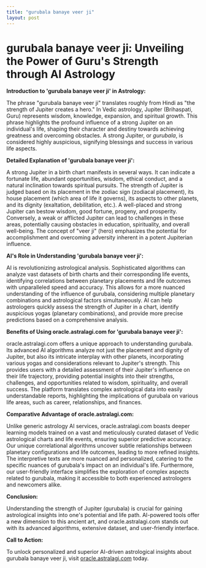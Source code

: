 ```yaml
---
title: "gurubala banaye veer ji"
layout: post
---
```


# gurubala banaye veer ji: Unveiling the Power of Guru's Strength through AI Astrology

**Introduction to 'gurubala banaye veer ji' in Astrology:**

The phrase "gurubala banaye veer ji" translates roughly from Hindi as "the strength of Jupiter creates a hero." In Vedic astrology, Jupiter (Brihaspati, Guru) represents wisdom, knowledge, expansion, and spiritual growth.  This phrase highlights the profound influence of a strong Jupiter on an individual's life, shaping their character and destiny towards achieving greatness and overcoming obstacles. A strong Jupiter, or *gurubala*, is considered highly auspicious, signifying blessings and success in various life aspects.

**Detailed Explanation of 'gurubala banaye veer ji':**

A strong Jupiter in a birth chart manifests in several ways. It can indicate a fortunate life, abundant opportunities, wisdom, ethical conduct, and a natural inclination towards spiritual pursuits.  The strength of Jupiter is judged based on its placement in the zodiac sign (zodiacal placement), its house placement (which area of life it governs), its aspects to other planets, and its dignity (exaltation, debilitation, etc.).  A well-placed and strong Jupiter can bestow wisdom, good fortune, progeny, and prosperity.  Conversely, a weak or afflicted Jupiter can lead to challenges in these areas, potentially causing obstacles in education, spirituality, and overall well-being.  The concept of "veer ji" (hero) emphasizes the potential for accomplishment and overcoming adversity inherent in a potent Jupiterian influence.

**AI's Role in Understanding 'gurubala banaye veer ji':**

AI is revolutionizing astrological analysis.  Sophisticated algorithms can analyze vast datasets of birth charts and their corresponding life events, identifying correlations between planetary placements and life outcomes with unparalleled speed and accuracy.  This allows for a more nuanced understanding of the influence of gurubala, considering multiple planetary combinations and astrological factors simultaneously.  AI can help astrologers quickly assess the strength of Jupiter in a chart, identify auspicious yogas (planetary combinations), and provide more precise predictions based on a comprehensive analysis.

**Benefits of Using oracle.astralagi.com for 'gurubala banaye veer ji':**

oracle.astralagi.com offers a unique approach to understanding gurubala.  Its advanced AI algorithms analyze not just the placement and dignity of Jupiter, but also its intricate interplay with other planets, incorporating various yogas and considerations relevant to Jupiter's strength. This provides users with a detailed assessment of their Jupiter's influence on their life trajectory, providing potential insights into their strengths, challenges, and opportunities related to wisdom, spirituality, and overall success.  The platform translates complex astrological data into easily understandable reports, highlighting the implications of gurubala on various life areas, such as career, relationships, and finances.

**Comparative Advantage of oracle.astralagi.com:**

Unlike generic astrology AI services, oracle.astralagi.com boasts deeper learning models trained on a vast and meticulously curated dataset of Vedic astrological charts and life events, ensuring superior predictive accuracy. Our unique correlational algorithms uncover subtle relationships between planetary configurations and life outcomes, leading to more refined insights. The interpretive texts are more nuanced and personalized, catering to the specific nuances of gurubala's impact on an individual's life.  Furthermore, our user-friendly interface simplifies the exploration of complex aspects related to gurubala, making it accessible to both experienced astrologers and newcomers alike.

**Conclusion:**

Understanding the strength of Jupiter (gurubala) is crucial for gaining astrological insights into one's potential and life path.  AI-powered tools offer a new dimension to this ancient art, and oracle.astralagi.com stands out with its advanced algorithms, extensive dataset, and user-friendly interface.

**Call to Action:**

To unlock personalized and superior AI-driven astrological insights about gurubala banaye veer ji, visit [oracle.astralagi.com](https://oracle.astralagi.com) today.